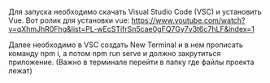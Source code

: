 Для запуска необходимо скачать Visual Studio Code (VSC) и установить Vue. Вот ролик для установки vue: 
https://www.youtube.com/watch?v=qXhmJhR0Fhg&list=PL-wEcSTifrSn5cae0gFQ7Gy7v3t6c7hLF&index=1

Далее необходимо в VSC создать New Terminal и в нем прописать команду npm i, а потом npm run serve и должно закрутиться приложение. (Важно в терминале перейти в папку где файлы проекта лежат)
